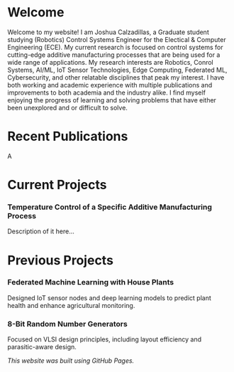 # Welcome

Welcome to my website! I am Joshua Calzadillas, a Graduate student studying (Robotics) Control Systems Engineer for the Electical & Computer Engineering (ECE). My current research is focused on control systems for cutting-edge additive manufacturing processes that are being used for a wide range of applications. My research interests are Robotics, Conrol Systems, AI/ML, IoT Sensor Technologies, Edge Computing, Federated ML, Cybersecurity, and other relatable disciplines that peak my interest. I have both working and academic experience with multiple publications and improvements to both academia and the industry alike. I find myself enjoying the progress of learning and solving problems that have either been unexplored and or difficult to solve.

# Recent Publications
A

# Current Projects
### Temperature Control of a Specific Additive Manufacturing Process
Description of it here...

# Previous Projects
### Federated Machine Learning with House Plants
   Designed IoT sensor nodes and deep learning models to predict plant health and enhance agricultural monitoring.

### 8-Bit Random Number Generators
   Focused on VLSI design principles, including layout efficiency and parasitic-aware design.


*This website was built using GitHub Pages.*
